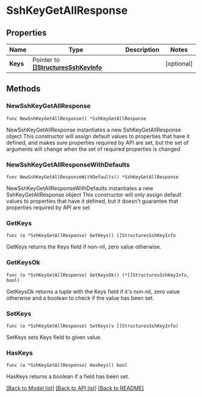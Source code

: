 # SshKeyGetAllResponse

## Properties

Name | Type | Description | Notes
------------ | ------------- | ------------- | -------------
**Keys** | Pointer to [**[]StructuresSshKeyInfo**](StructuresSshKeyInfo.md) |  | [optional] 

## Methods

### NewSshKeyGetAllResponse

`func NewSshKeyGetAllResponse() *SshKeyGetAllResponse`

NewSshKeyGetAllResponse instantiates a new SshKeyGetAllResponse object
This constructor will assign default values to properties that have it defined,
and makes sure properties required by API are set, but the set of arguments
will change when the set of required properties is changed

### NewSshKeyGetAllResponseWithDefaults

`func NewSshKeyGetAllResponseWithDefaults() *SshKeyGetAllResponse`

NewSshKeyGetAllResponseWithDefaults instantiates a new SshKeyGetAllResponse object
This constructor will only assign default values to properties that have it defined,
but it doesn't guarantee that properties required by API are set

### GetKeys

`func (o *SshKeyGetAllResponse) GetKeys() []StructuresSshKeyInfo`

GetKeys returns the Keys field if non-nil, zero value otherwise.

### GetKeysOk

`func (o *SshKeyGetAllResponse) GetKeysOk() (*[]StructuresSshKeyInfo, bool)`

GetKeysOk returns a tuple with the Keys field if it's non-nil, zero value otherwise
and a boolean to check if the value has been set.

### SetKeys

`func (o *SshKeyGetAllResponse) SetKeys(v []StructuresSshKeyInfo)`

SetKeys sets Keys field to given value.

### HasKeys

`func (o *SshKeyGetAllResponse) HasKeys() bool`

HasKeys returns a boolean if a field has been set.


[[Back to Model list]](../README.md#documentation-for-models) [[Back to API list]](../README.md#documentation-for-api-endpoints) [[Back to README]](../README.md)


